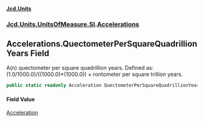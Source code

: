 #### [Jcd.Units](index.md 'index')
### [Jcd.Units.UnitsOfMeasure.SI](Jcd.Units.UnitsOfMeasure.SI.md 'Jcd.Units.UnitsOfMeasure.SI').[Accelerations](Accelerations.md 'Jcd.Units.UnitsOfMeasure.SI.Accelerations')

## Accelerations.QuectometerPerSquareQuadrillionYears Field

A(n) quectometer per square quadrillion years. Defined as: (1.0/1000.0)/((1000.0)*(1000.0)) × rontometer per square trillion years.

```csharp
public static readonly Acceleration QuectometerPerSquareQuadrillionYears;
```

#### Field Value
[Acceleration](Acceleration.md 'Jcd.Units.UnitTypes.Acceleration')